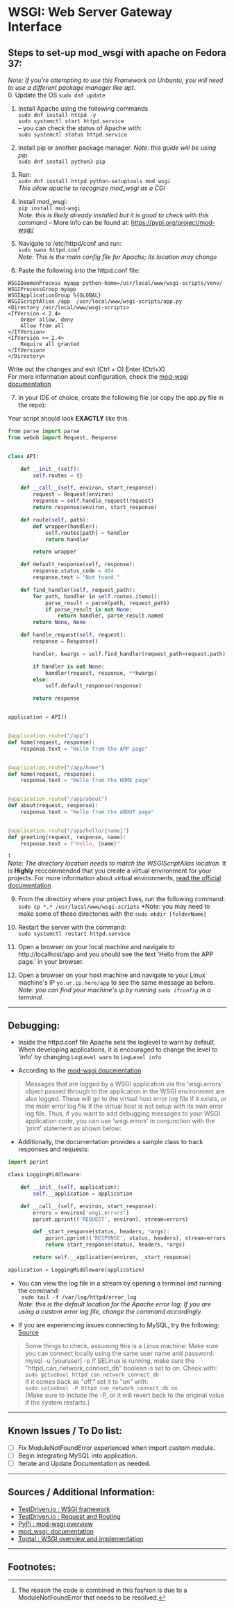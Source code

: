 # WSGI: Web Server Gateway Interface


## Steps to set-up mod_wsgi with apache on Fedora 37:  ## 
*Note: If you're attempting to use this Framework on Unbuntu, you will need to use a different package manager like apt.*    
0. Update the OS
```sudo dnf update```

1. Install Apache using the following commands  
``` sudo dnf install httpd -y ```  
``` sudo systemctl start httpd.service ```  
– you can check the status of Apache with:     
``` sudo systemctl status httpd.service ```  

2. Install pip or another package manager. *Note: this guide will be using pip.*  
```sudo dnf install python3-pip```  

3. Run:  
```sudo dnf install httpd python-setuptools mod_wsgi```    
*This allow apache to recognize mod_wsgi as a CGI*  

4. Install mod_wsgi:  
``` pip install mod-wsgi ```  
*Note: this is likely already installed but it is good to check with this command*
– More info can be found at: https://pypi.org/project/mod-wsgi/    

5. Navigate to /etc/httpd/conf and run:  
```sudo nano httpd.conf```  
*Note: This is the main config file for Apache; its location may change*


6. Paste the following into the httpd.conf file:  

```
WSGIDaemonProcess myapp python-home=/usr/local/www/wsgi-scripts/venv/
WSGIProcessGroup myapp
WSGIApplicationGroup %{GLOBAL}
WSGIScriptAlias /app  /usr/local/www/wsgi-scripts/app.py
<Directory /usr/local/www/wsgi-scripts>
<IfVersion < 2.4>
	Order allow, deny
	Allow from all
</IfVersion>
<IfVersion >= 2.4>
	Require all granted
</IfVersion>
</Directory>
```  

Write out the changes and exit (Ctrl + O) Enter (Ctrl+X)  
For more information about configuration, check the [mod-wsgi documentation](https://modwsgi.readthedocs.io/en/master/user-guides/quick-configuration-guide.html)  

7.  In your IDE of choice, create the following file (or copy the app.py file in the repo):    

Your script should look **EXACTLY** like this.   

```py
from parse import parse
from webob import Request, Response


class API:

    def __init__(self):
        self.routes = {}

    def __call__(self, environ, start_response):
        request = Request(environ)
        response = self.handle_request(request)
        return response(environ, start_response)

    def route(self, path):
        def wrapper(handler):
            self.routes[path] = handler
            return handler

        return wrapper

    def default_response(self, response):
        response.status_code = 404
        response.text = "Not found."

    def find_handler(self, request_path):
        for path, handler in self.routes.items():
            parse_result = parse(path, request_path)
            if parse_result is not None:
                return handler, parse_result.named
        return None, None

    def handle_request(self, request):
        response = Response()

        handler, kwargs = self.find_handler(request_path=request.path)

        if handler is not None:
            handler(request, response, **kwargs)
        else:
            self.default_response(response)

        return response


application = API()


@application.route("/app")
def home(request, response):
    response.text = "Hello from the APP page"


@application.route("/app/home")
def home(request, response):
    response.text = "Hello from the HOME page"


@application.route("/app/about")
def about(request, response):
    response.text = "Hello from the ABOUT page"


@application.route("/app/hello/{name}")
def greeting(request, response, name):
    response.text = f"Hello, {name}"
```  
[^1]  
*Note: The directory location needs to match the WSGIScriptAlias location.*
It is **Highly** reccommended that you create a virtual environment for your projects. For more information about virtual environments, [read the official documentation](https://docs.python.org/3/library/venv.html)  

9. From the directory where your project lives, run the following command:
```sudo cp *.* /usr/local/www/wsgi-scripts``` 
*Note: you may need to make some of these directories with the ```sudo mkdir [folderName]```

10. Restart the server with the command:  
```sudo systemctl restart httpd.service```  

11. Open a browser on your local machine and navigate to http://localhost/app and you should see the text 'Hello from the APP page.' in your browser. 
12. Open a browser on your host machine and navigate to your Linux machine's IP ```yo.ur.ip.here/app``` to see the same message as before. 
*Note: you can find your machine's ip by running ```sudo ifconfig``` in a terminal.*  

---
## Debugging: ##  
- Inside the httpd.conf file Apache sets the loglevel to warn by default. When developing applications, it is encouraged to change the level to 'info' by changing ```LogLevel warn``` to ```LogLevel info```  

- According to the [mod-wsgi doucmentation](https://modwsgi.readthedocs.io/en/master/user-guides/quick-configuration-guide.html)  
>Messages that are logged by a WSGI application via the ‘wsgi.errors’ object passed through to the application in the WSGI environment are also logged. These will go to the virtual host error log file if it exists, or the main error log file if the virtual host is not setup with its own error log file. Thus, if you want to add debugging messages to your WSGI application code, you can use ‘wsgi.errors’ in conjunction with the ‘print’ statement as shown below:  

- Additionally, the documentation provides a sample class to track responses and requests:  
```py
import pprint

class LoggingMiddleware:

    def __init__(self, application):
        self.__application = application

    def __call__(self, environ, start_response):
        errors = environ['wsgi.errors']
        pprint.pprint(('REQUEST', environ), stream=errors)

        def _start_response(status, headers, *args):
            pprint.pprint(('RESPONSE', status, headers), stream=errors)
            return start_response(status, headers, *args)

        return self.__application(environ, _start_response)

application = LoggingMiddleware(application)
```  
- You can view the log file in a stream by opening a terminal and running the command:  
``` sudo tail -f /var/log/httpd/error_log```  
*Note: this is the default location for the Apache error log; If you are using a custom error log file, change the command accordingly.*  

- If you are experiencing issues connecting to MySQL, try the following: [Source](https://stackoverflow.com/a/56710474)
>Some things to check, assuming this is a Linux machine:
>Make sure you can connect locally using the same user name and password. mysql -u [youruser] -p
>If SELinux is running, make sure the "httpd_can_network_connect_db" boolean is set to on. 
>Check with:   
    ```sudo getsebool httpd_can_network_connect_db```    
>If it comes back as "off," set it to "on" with:    
    ```sudo setsebool -P httpd_can_network_connect_db on```  
>(Make sure to include the -P, or it will revert back to the original value if the system restarts.)



---
## Known Issues / To Do list: ##

- [ ] Fix ModuleNotFoundError experienced when import custom module.  
- [ ] Begin Integrating MySQL into application.  
- [ ] Iterate and Update Documentation as needed.   

---
## Sources / Additional Information: ##
- [TestDriven.io : WSGI framework](https://testdriven.io/courses/python-web-framework/wsgi/)  
- [TestDriven.io : Request and Routing](https://testdriven.io/courses/python-web-framework/requests-routing/)  
- [PyPi : mod-wsgi overview](https://pypi.org/project/mod-wsgi/)
- [mod_wsgi: documentation](https://modwsgi.readthedocs.io/en/master/)  
- [Toptal : WSGI overview and implementation](https://www.toptal.com/python/pythons-wsgi-server-application-interface)  

---  
## Footnotes: ##  
[^1]: The reason the code is combined in this fashion is due to a ModuleNotFoundError that needs to be resolved.
